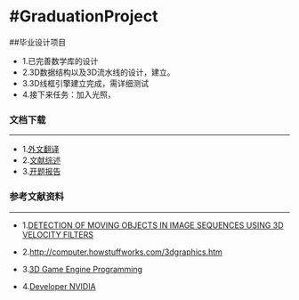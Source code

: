 #GraduationProject
=================

##毕业设计项目
* 1.已完善数学库的设计
* 2.3D数据结构以及3D流水线的设计，建立。
* 3.3D线框引擎建立完成，需详细测试
* 4.接下来任务：加入光照，

### 文档下载  ###
-------------------------------------------------------
* 1.[外文翻译](https://github.com/h136799711/GraduationProject/raw/master/doc/文献翻译.doc "外文翻译")
* 2.[文献综述](https://github.com/h136799711/GraduationProject/raw/master/doc/文献综述.doc "文献综述")
* 3.[开题报告](https://github.com/h136799711/GraduationProject/raw/master/doc/开题报告.doc "开题报告")



### 参考文献资料 ###
-----------------------------------------------------

* 1.[DETECTION OF MOVING OBJECTS IN IMAGE SEQUENCES USING 3D VELOCITY FILTERS
](http://www.metapress.com/content/d6p7773526758003/fulltext.pdf "An article")

* 2.http://computer.howstuffworks.com/3dgraphics.htm


* 3.[3D Game Engine Programming](http://design-engine.com/industry-news/a-history-lesson-on-alias-3d-software  "3D Game Engine Programming")

* 4.[Developer NVIDIA]( http://developer.download.nvidia.com/books/gpu_gems_3/samples/gems3_ch30.pdf "Developer NVIDIA")
